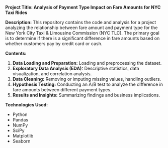 **Project Title: Analysis of Payment Type Impact on Fare Amounts for NYC Taxi Rides**

**Description:**
This repository contains the code and analysis for a project analyzing the relationship between fare amount and payment type for the New York City Taxi & Limousine Commission (NYC TLC). The primary goal is to determine if there is a significant difference in fare amounts based on whether customers pay by credit card or cash.

**Contents:**
1. **Data Loading and Preparation:** Loading and preprocessing the dataset.
2. **Exploratory Data Analysis (EDA):** Descriptive statistics, data visualization, and correlation analysis.
3. **Data Cleaning:** Removing or imputing missing values, handling outliers.
4. **Hypothesis Testing:** Conducting an A/B test to analyze the difference in fare amounts between different payment types.
5. **Results and Insights:** Summarizing findings and business implications.

**Technologies Used:**
- Python
- Pandas
- NumPy
- SciPy
- Matplotlib
- Seaborn
